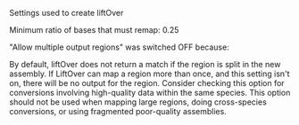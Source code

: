 Settings used to create liftOver

Minimum ratio of bases that must remap: 0.25

"Allow multiple output regions" was switched OFF because:

By default, liftOver does not return a match if the region is split in the new assembly. 
If LiftOver can map a region more than once, and this setting isn't on, there will be no output for the region. 
Consider checking this option for conversions involving high-quality data within the same species. 
This option should not be used when mapping large regions, doing cross-species conversions, or using fragmented poor-quality assemblies.



